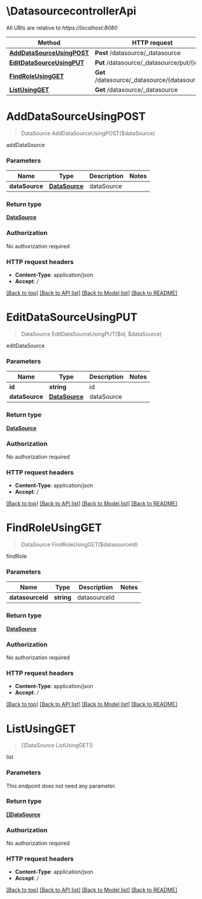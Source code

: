 # \DatasourcecontrollerApi

All URIs are relative to *https://localhost:8080*

Method | HTTP request | Description
------------- | ------------- | -------------
[**AddDataSourceUsingPOST**](DatasourcecontrollerApi.md#AddDataSourceUsingPOST) | **Post** /datasource/_datasource | addDataSource
[**EditDataSourceUsingPUT**](DatasourcecontrollerApi.md#EditDataSourceUsingPUT) | **Put** /datasource/_datasource/put/{id} | editDataSource
[**FindRoleUsingGET**](DatasourcecontrollerApi.md#FindRoleUsingGET) | **Get** /datasource/_datasource/{datasourceId} | findRole
[**ListUsingGET**](DatasourcecontrollerApi.md#ListUsingGET) | **Get** /datasource/_datasource | list


# **AddDataSourceUsingPOST**
> DataSource AddDataSourceUsingPOST($dataSource)

addDataSource


### Parameters

Name | Type | Description  | Notes
------------- | ------------- | ------------- | -------------
 **dataSource** | [**DataSource**](DataSource.md)| dataSource | 

### Return type

[**DataSource**](DataSource.md)

### Authorization

No authorization required

### HTTP request headers

 - **Content-Type**: application/json
 - **Accept**: */*

[[Back to top]](#) [[Back to API list]](../README.md#documentation-for-api-endpoints) [[Back to Model list]](../README.md#documentation-for-models) [[Back to README]](../README.md)

# **EditDataSourceUsingPUT**
> DataSource EditDataSourceUsingPUT($id, $dataSource)

editDataSource


### Parameters

Name | Type | Description  | Notes
------------- | ------------- | ------------- | -------------
 **id** | **string**| id | 
 **dataSource** | [**DataSource**](DataSource.md)| dataSource | 

### Return type

[**DataSource**](DataSource.md)

### Authorization

No authorization required

### HTTP request headers

 - **Content-Type**: application/json
 - **Accept**: */*

[[Back to top]](#) [[Back to API list]](../README.md#documentation-for-api-endpoints) [[Back to Model list]](../README.md#documentation-for-models) [[Back to README]](../README.md)

# **FindRoleUsingGET**
> DataSource FindRoleUsingGET($datasourceId)

findRole


### Parameters

Name | Type | Description  | Notes
------------- | ------------- | ------------- | -------------
 **datasourceId** | **string**| datasourceId | 

### Return type

[**DataSource**](DataSource.md)

### Authorization

No authorization required

### HTTP request headers

 - **Content-Type**: application/json
 - **Accept**: */*

[[Back to top]](#) [[Back to API list]](../README.md#documentation-for-api-endpoints) [[Back to Model list]](../README.md#documentation-for-models) [[Back to README]](../README.md)

# **ListUsingGET**
> []DataSource ListUsingGET()

list


### Parameters
This endpoint does not need any parameter.

### Return type

[**[]DataSource**](DataSource.md)

### Authorization

No authorization required

### HTTP request headers

 - **Content-Type**: application/json
 - **Accept**: */*

[[Back to top]](#) [[Back to API list]](../README.md#documentation-for-api-endpoints) [[Back to Model list]](../README.md#documentation-for-models) [[Back to README]](../README.md)

